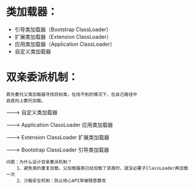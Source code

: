 # 类加载器：

- 引导类加载器（Bootstrap ClassLoader）
- 扩展类加载器（Extension ClassLoader）
- 应用类加载器（Application ClassLoader） 
- 自定义类加载器

# 双亲委派机制：

```
首先委托父类加载器寻找目标类，在找不到的情况下，在自己路径中
自底向上委托加载。
```

 --->   自定义类加载器 

 --->   Application ClassLoader 应用类加载器  

 --->   Extension ClassLoader 扩展类加载器  

 --->   Bootstrap ClassLoader 引导类加载器

```
问题：为什么设计双亲委派机制？
    1、避免类的重复加载，父加载器类已经加载了该类时，就没必要子ClassLoader再加载一次
    2、沙箱安全机制：防止核心API库被随意篡改
```

